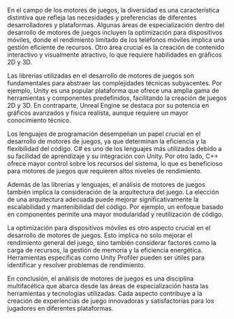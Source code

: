 En el campo de los motores de juegos, la diversidad es una característica distintiva que refleja las necesidades y preferencias de diferentes desarrolladores y plataformas. Algunas áreas de especialización dentro del desarrollo de motores de juegos incluyen la optimización para dispositivos móviles, donde el rendimiento limitado de los teléfonos móviles implica una gestión eficiente de recursos. Otro área crucial es la creación de contenido interactivo y visualmente atractivo, lo que requiere habilidades en gráficos 2D y 3D.

Las librerías utilizadas en el desarrollo de motores de juegos son fundamentales para abstraer las complejidades técnicas subyacentes. Por ejemplo, Unity es una popular plataforma que ofrece una amplia gama de herramientas y componentes predefinidos, facilitando la creación de juegos 2D y 3D. En contraparte, Unreal Engine se destaca por su potencia en gráficos avanzados y física realista, aunque requiere un mayor conocimiento técnico.

Los lenguajes de programación desempeñan un papel crucial en el desarrollo de motores de juegos, ya que determinan la eficiencia y la flexibilidad del código. C# es uno de los lenguajes más utilizados debido a su facilidad de aprendizaje y su integración con Unity. Por otro lado, C++ ofrece mayor control sobre los recursos del sistema, lo que es beneficioso para motores de juegos que requieren altos niveles de rendimiento.

Además de las librerías y lenguajes, el análisis de motores de juegos también implica la consideración de la arquitectura del juego. La elección de una arquitectura adecuada puede mejorar significativamente la escalabilidad y mantenibilidad del código. Por ejemplo, un enfoque basado en componentes permite una mayor modularidad y reutilización de código.

La optimización para dispositivos móviles es otro aspecto crucial en el desarrollo de motores de juegos. Esto implica no solo mejorar el rendimiento general del juego, sino también considerar factores como la carga de recursos, la gestión de memoria y la eficiencia energética. Herramientas específicas como Unity Profiler pueden ser útiles para identificar y resolver problemas de rendimiento.

En conclusión, el análisis de motores de juegos es una disciplina multifacética que abarca desde las áreas de especialización hasta las herramientas y tecnologías utilizadas. Cada aspecto contribuye a la creación de experiencias de juego innovadoras y satisfactorias para los jugadores en diferentes plataformas.
